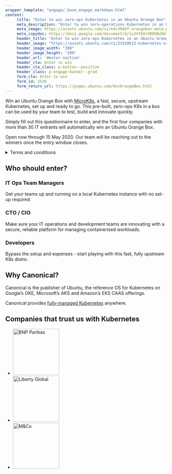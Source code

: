```yaml
---
wrapper_template: "engage/_base_engage_markdown.html"
context:
     title: "Enter to win zero-ops Kubernetes in an Ubuntu Orange Box"
     meta_description: "Enter to win zero-operations Kubernetes in an Ubuntu Orange Box with MicroK8s, a fast, secure, upstream Kubernetes distribution from Canonical."
     meta_image: https://assets.ubuntu.com/v1/e4c3046f-orangebox-meta.png
     meta_copydoc: https://docs.google.com/document/d/1xJVtEHr5ROGNzDblPDNVNk4DcX5HGcXL7gyrRPKcUdE
     header_title: "Enter to win zero-ops Kubernetes in an Ubuntu Orange Box"
     header_image: "https://assets.ubuntu.com/v1/21910613-kubernetes-orangebox.svg"
     header_image_width: "300"
     header_image_height: "200"
     header_url: '#enter-section'
     header_cta: Enter to win
     header_cta_class: p-button--positive
     header_class: p-engage-banner--grad
     form_cta: Enter to win
     form_id: 3536
     form_return_url: https://pages.ubuntu.com/WinOrangeBox.html
---
```


Win an Ubuntu Orange Box with <a href="https://microk8s.io/" class="p-link--external">MicroK8s</a>, a fast, secure, upstream Kubernetes, set up and ready to go. This pre-built, zero-ops K8s in a box can be used by your team to test, build and innovate quickly.

Simply fill out this questionnaire to enter, and the first four companies with more than 30 IT entrants will automatically win an Ubuntu Orange Box.

Open now through 15 May 2020. Our team will be reaching out to the winners once the entry window closes.

<details>
  <summary class="u-no-margin--bottom"><a>Terms and conditions</a></summary>
  <p>The Ubuntu Orange Box competition is not open to students, freelancers or unemployed entrants. Entrants from all organisations with less than 100 employees, universities or any company in the education sector will not be considered in this competition.</p>
  <p>There will be one main winner from the competition drawing, outside of the first four companies with more than 30 IT contacts entering, which will automatically win an Ubuntu Orange Box.</p>
  <p>The prize includes an Ubuntu Orange Box with MicroK8s installed and one year of Ubuntu Advantage for Infrastructure 24/7 support.</p>
</details>

<h2 class="p-heading--four">Who should enter?</a>

<h3 class="p-heading--five u-no-margin--bottom"> IT Ops Team Managers</h3>
Get your teams up and running on a local Kubernetes instance with no set-up required.

<h3 class="p-heading--five u-no-margin--bottom"> CTO / CIO</h3>
Make sure your IT operations and development teams are innovating with a secure, reliable platform for managing containerised workloads.

<h3 class="p-heading--five u-no-margin--bottom"> Developers</h3>
Bypass the setup and expenses - start playing with this fast, fully upstream K8s distro.

<h2 class="p-heading--four">Why Canonical?</h2>
Canonical is the publisher of Ubuntu, the reference OS for Kubernetes on Google’s GKE, Microsoft’s AKS and Amazon’s EKS CAAS offerings.

Canonical provides <a href="/kubernetes/managed">fully-managed Kubernetes</a> anywhere.

<h2 class="p-muted-heading u-align--center">Companies that trust us with Kubernetes</h2>
<ul id="cloud-partners" class="p-inline-images">
    <li class="p-inline-images__item">
      <img class="p-inline-images__logo" src="https://assets.ubuntu.com/v1/c26cade5-1024px-BNP_Paribas.svg1_.png" style="max-width: 144px;" alt="BNP Paribas" width="144">
    </li>
    <li class="p-inline-images__item">
      <img class="p-inline-images__logo" src="https://assets.ubuntu.com/v1/5a9dfd45-Liberty-Global-Logo.png" style="max-width: 144px;" alt="Liberty Global" width="144">
    </li>
    <li class="p-inline-images__item">
      <img class="p-inline-images__logo" src="https://assets.ubuntu.com/v1/c6b77101-mandco-logo.png" style="max-width: 144px;" alt="M&amp;Co" width="144">
    </li>
  </ul>
